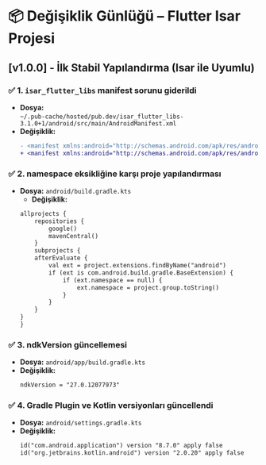 # 📦 Değişiklik Günlüğü – Flutter Isar Projesi

## [v1.0.0] - İlk Stabil Yapılandırma (Isar ile Uyumlu)

### ✅ 1. `isar_flutter_libs` manifest sorunu giderildi
- **Dosya:**  
  `~/.pub-cache/hosted/pub.dev/isar_flutter_libs-3.1.0+1/android/src/main/AndroidManifest.xml`
- **Değişiklik:**
  ```diff
  - <manifest xmlns:android="http://schemas.android.com/apk/res/android" package="dev.isar.isar_flutter_libs">
  + <manifest xmlns:android="http://schemas.android.com/apk/res/android">

###  ✅  2. namespace eksikliğine karşı proje yapılandırması
 - **Dosya:**
   `android/build.gradle.kts`
   - **Değişiklik:**
    ```diff
    allprojects {
        repositories {
            google()
            mavenCentral()
        }
        subprojects {
        afterEvaluate {
            val ext = project.extensions.findByName("android")
            if (ext is com.android.build.gradle.BaseExtension) {
                if (ext.namespace == null) {
                    ext.namespace = project.group.toString()
                }
            }
        }
    }
    }
###  ✅  3. ndkVersion güncellemesi
- **Dosya:**
   `android/app/build.gradle.kts`
- **Değişiklik:**
    ```diff
    ndkVersion = "27.0.12077973"
### ✅ 4. Gradle Plugin ve Kotlin versiyonları güncellendi
  - **Dosya:**
   `android/settings.gradle.kts`
- **Değişiklik:**
    ```diff
    id("com.android.application") version "8.7.0" apply false
    id("org.jetbrains.kotlin.android") version "2.0.20" apply false

  
